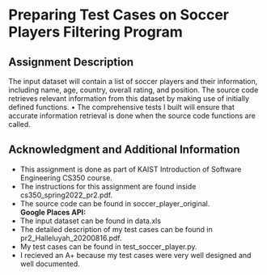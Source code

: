 <h1>Preparing Test Cases on Soccer Players Filtering Program</h1>

<h2>Assignment Description</h2>
The input dataset will contain a list of soccer players and their information, including name, age, country, overall rating, and position. The
source code retrieves relevant information from this dataset by making use of initially defined functions.
• The comprehensive tests I built will ensure that accurate information retrieval is done when the source code functions are called.


<h2>Acknowledgment and Additional Information</h2>
 
<ul>
  <li>This assignment is done as part of KAIST Introduction of Software Engineering CS350 course.</li>
  <li>The instructions for this assignment are found inside cs350_spring2022_pr2.pdf.</li>
  <li>The source code can be found in soccer_player_original.</li>
 <strong>Google Places API:</strong>
  <li>The input dataset can be found in data.xls</li>
  <li>The detailed description of my test cases can be found in pr2_Halleluyah_20200816.pdf.</li>
  <li>My test cases can be found in test_soccer_player.py.</li>
  <li>I recieved an A+ because my test cases were very well designed and well documented.</li>
</ul>
